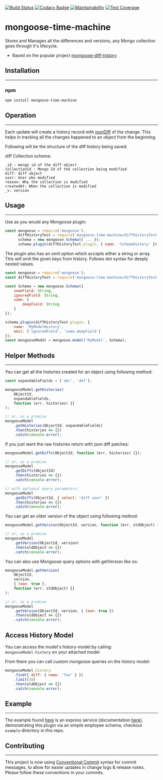 [![Build Status](https://travis-ci.com/bsovs/mongoose-time-machine.svg?branch=main)](https://travis-ci.org/bsovs/mongoose-time-machine)
[![Codacy Badge](https://app.codacy.com/project/badge/Grade/3c4a540fdfd74b6f8f016d6644a313b2)](https://www.codacy.com/gh/bsovs/mongoose-time-machine/dashboard?utm_source=github.com&amp;utm_medium=referral&amp;utm_content=bsovs/mongoose-time-machine&amp;utm_campaign=Badge_Grade)
[![Maintainability](https://api.codeclimate.com/v1/badges/d5933d4166719ff11775/maintainability)](https://codeclimate.com/github/bsovs/mongoose-time-machine/maintainability)
[![Test Coverage](https://api.codeclimate.com/v1/badges/d5933d4166719ff11775/test_coverage)](https://codeclimate.com/github/bsovs/mongoose-time-machine/test_coverage)

# mongoose-time-machine

Stores and Manages all the differences and versions, any Mongo collection goes through it's lifecycle.

-   Based on the popular project [mongoose-diff-history](https://github.com/mimani/mongoose-diff-history)

## Installation

---

### npm

```sh
npm install mongoose-time-machine
```

## Operation

---

Each update will create a history record with [jsonDiff](https://github.com/benjamine/jsondiffpatch) of the change. This helps in tracking all the changes happened to an object from the beginning.

Following will be the structure of the diff history being saved:

diff Collection schema:

```
_id : mongo id of the diff object
collectionId : Mongo Id of the collection being modified
diff: diff object
user: User who modified
reason: Why the collection is modified
createdAt: When the collection is modified
_v: version
```

## Usage

---

Use as you would any Mongoose plugin:

```js
const mongoose = require('mongoose'),
      diffHistoryTest = require('mongoose-time-machine/diffHistoryTest'),
      schema = new mongoose.Schema({ ... });
      schema.plugin(diffHistoryTest.plugin, { name: 'SchemaHistory' });
```

The plugin also has an omit option which accepts either a string or array. This will omit the given
keys from history. Follows dot syntax for deeply nested values.

```js
const mongoose = require('mongoose');
const diffHistoryTest = require('mongoose-time-machine/diffHistoryTest');

const Schema = new mongoose.Schema({
    someField: String,
    ignoredField: String,
    some: {
        deepField: String
    }
});

schema.plugin(diffHistoryTest.plugin, {
    name: 'MyModelHistory',
    omit: ['ignoredField', 'some.deepField']
});
const mongooseModel = mongoose.model('MyModel', Schema);
```

## Helper Methods

---

You can get all the histories created for an object using following method:

```js
const expandableFields = ['abc', 'def'];

mongooseModel.getHistories(
    ObjectId,
    expandableFields,
    function (err, histories) {}
);

// or, as a promise
mongooseModel
    .getHistories(ObjectId, expandableFields)
    .then(histories => {})
    .catch(console.error);
```

If you just want the raw histories return with json diff patches:

```js
mongooseModel.getDiffs(ObjectId, function (err, histories) {});

// or, as a promise
mongooseModel
    .getDiffs(ObjectId)
    .then(histories => {})
    .catch(console.error);

// with optional query parameters:
mongooseModel
    .getDiffs(ObjectId, { select: 'diff user' })
    .then(histories => {})
    .catch(console.error);
```

You can get an older version of the object using following method:

```js
mongooseModel.getVersion(ObjectId, version, function (err, oldObject) {});

// or, as a promise
mongooseModel
    .getVersion(ObjectId, version)
    .then(oldObject => {})
    .catch(console.error);
```

You can also use Mongoose query options with getVersion like so:

```js
mongooseModel.getVersion(
    ObjectId,
    version,
    { lean: true },
    function (err, oldObject) {}
);

// or, as a promise
mongooseModel
    .getVersion(ObjectId, version, { lean: true })
    .then(oldObject => {})
    .catch(console.error);
```

## Access History Model

You can access the model's history-model by calling: `mongooseModel.history` on your attached model

From there you can call custom mongoose queries on the history model:

```js
mongooseModel.history
    .find({ diff: { name: 'foo' } })
    .limit(10)
    .then(oldObject => {})
    .catch(console.error);
```

## Example

---

The example found [here](https://github.com/bsovs/mongoose-time-machine/tree/master/example) is an express service (documentation [here](https://github.com/bsovs/mongoose-time-machine/blob/master/example/README.md)), demonstrating this plugin via an simple employee schema, checkout `example` directory in this repo.

## Contributing

---

This project is now using [Conventional Commit](https://www.conventionalcommits.org/en/v1.0.0/) syntax for commit messages, to allow for easier updates in change logs & release notes. Please follow these conventions in your commits.
